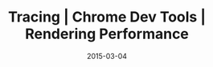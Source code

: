 ---
layout: resource
title:  "Tracing | Chrome Dev Tools | Rendering Performance"
date:   2015-03-04
categories: Rendering-Performance Tools Chrome-Dev-Tools
body-class: no-sidebar
---